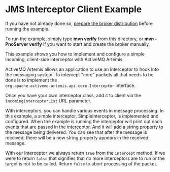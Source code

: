# JMS Interceptor Client Example

If you have not already done so, [prepare the broker distribution](../../../../README.md#getting-started) before running the example.

To run the example, simply type **mvn verify** from this directory, or **mvn -PnoServer verify** if you want to start and create the broker manually.

This example shows you how to implement and configure a simple incoming, client-side interceptor with ActiveMQ Artemis.

ActiveMQ Artemis allows an application to use an interceptor to hook into the messaging system. To intercept "core" packets all that needs to be done is to implement the `org.apache.activemq.artemis.api.core.Interceptor` interface.

Once you have your own interceptor class, add it to client via the `incomingInterceptorList` URL parameter.

With interceptors, you can handle various events in message processing. In this example, a simple interceptor, SimpleInterceptor, is implemented and configured. When the example is running the interceptor will print out each events that are passed in the interceptor. And it will add a string property to the message being delivered. You can see that after the message is received, there will be a new string property appears in the received message.

With our interceptor we always return `true` from the `intercept` method. If we were to return `false` that signifies that no more interceptors are to run or the target is not to be called. Return `false` to abort processing of the packet.
